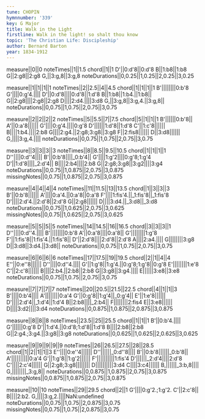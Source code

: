 ```yaml
---
tune: CHOPIN
hymnnumber: '339'
key: G Major
title: Walk in the Light
firstline: Walk in the light! so shalt thou know
topic: 'The Christian Life: Discipleship'
author: Bernard Barton
year: 1834-1912
---
```

measure||0||0
noteTimes||1||1.5
chord||1||1
D'||0:d'8||0:d'8
B||1:b8||1:b8
G||2:g8||2:g8
G,||3:g,8||3:g,8
noteDurations||0,0.25||1,0.25||2,0.25||3,0.25

measure||1||1||1||1
noteTimes||2||2.5||4||4.5
chord||1||1||1||1
B'||||||||0:b'8
G'||||0:g'4.||||
D'||0:d'8||||0:d'8||1:d'8
B||1:b8||1:b4.||1:b8||
G||2:g8||||2:g8||2:g8
D||||2:d4.||||3:d8
G,||3:g,8||3:g,4.||3:g,8||
noteDurations||0,0.75||1,0.75||2,0.75||3,0.75

measure||2||2||2||2
noteTimes||5||5.5||7||7.5
chord||5||1||1||1
B'||||||0:b'8||
A'||0:a'8||||||
G'||||0:g'4.||||0:g'8
D'||||||1:d'8||1:d'8
C'||1:c'8||||||
B||||1:b4.||||2:b8
G||||2:g4.||2:g8;3:g8||3:g8
F||2:fis8||||||
D||3:d8||||||
G,||||3:g,4.||||
noteDurations||0,0.75||1,0.75||2,0.75||3,0.75

measure||3||3||3||3
noteTimes||8||8.5||9.5||10.5
chord||1||1||1||1
D''||||0:d''4||||
B'||0:b'8||||_0:b'4||
G'||||1:g'2||||0:g'8;1:g'4
D'||1:d'8||||_2:d'4||
B||||2:b4||||2:b8
G||2:g8;3:g8||3:g2||||3:g4
noteDurations||0,0.75||1,0.875||2,0.75||3,0.875
missingNotes||0,0.75||1,0.875||2,0.75||3,0.875

measure||4||4||4||4
noteTimes||11||11.5||13||13.5
chord||1||3||3||3
B'||0:b'8||||||
A'||||0:a'4.||0:a'8||0:a'8
F'||||1:fis'4.||_1:fis'8||_1:fis'8
D'||||2:d'4.||2:d'8||2:d'8
G||2:g8||||||
D||||3:d4.||_3:d8||_3:d8
noteDurations||0,0.75||1,0.625||2,0.75||3,0.625
missingNotes||0,0.75||1,0.625||2,0.75||3,0.625

measure||5||5||5||5
noteTimes||14||14.5||16||16.5
chord||3||3||3||1
D''||||0:d''4.||||
B'||||||||0:b'8
A'||0:a'8||||0:a'8||
G'||||||||1:g'8
F'||1:fis'8||1:fis'4.||1:fis'8||
D'||2:d'8||||2:d'8||2:d'8
A||||2:a4.||||
G||||||||3:g8
D||3:d8||3:d4.||3:d8||
noteDurations||0,0.75||1,0.75||2,0.75||3,0.75

measure||6||6||6||6
noteTimes||17||17.5||19||19.5
chord||2||1||4||4
E''||0:e''8||||||
D''||||0:d''4.||||
G'||1:g'8||1:g'4.||0:g'8;1:g'8||0:g'8
E'||||||||1:e'8
C'||2:c'8||||||
B||||2:b4.||2:b8||2:b8
G||3:g8||3:g4.||||
E||||||3:e8||3:e8
noteDurations||0,0.75||1,0.75||2,0.75||3,0.75

measure||7||7||7||7
noteTimes||20||20.5||21.5||22.5
chord||4||1||1||3
B'||||0:b'4||||
A'||||||||0:a'4
G'||0:g'8||1:g'4||_0:g'4||
E'||1:e'8||||||
D'||||2:d'4||_1:d'4||1:d'4
B||2:b8||||_2:b4||
F||||||||2:fis4
E||3:e8||||||
D||||3:d2||||3:d4
noteDurations||0,0.875||1,0.875||2,0.875||3,0.875

measure||8||8||8
noteTimes||23.5||25||25.5
chord||1||1||1
B'||0:b'4.||||
G'||||||0:g'8
D'||1:d'4.||0:d'8;1:d'8||1:d'8
B||||2:b8||2:b8
G||2:g4.;3:g4.||3:g8||3:g8
noteDurations||0,0.625||1,0.625||2,0.625||3,0.625

measure||9||9||9||9||9
noteTimes||26||26.5||27.5||28||28.5
chord||1||2||1||1||3
E''||||0:e''4||||||
D''||||||_0:d''8||||
B'||0:b'8||||||_0:b'8||
A'||||||||||0:a'4
G'||1:g'8||1:g'2||||||
F'||||||||||1:fis'4
D'||||||_2:d'4||||2:d'8
C'||||2:c'4||||||
G||2:g8;3:g8||||||||
D||||||||||3:d4
C||||3:c4||||||
B,||||||_3:b,8||||
G,||||||||_3:g,8||
noteDurations||0,0.875||1,0.875||2,0.75||3,0.875
missingNotes||0,0.875||1,0.875||2,0.75||3,0.875

measure||10||10
noteTimes||29||29.5
chord||2||1
G'||||0:g'2.;1:g'2.
C'||2:c'8||
B||||2:b2.
G,||||3:g,2.||||NaN:undefined
noteDurations||0,0.75||1,0.75||2,0.875||3,0.75
missingNotes||0,0.75||1,0.75||2,0.875||3,0.75

